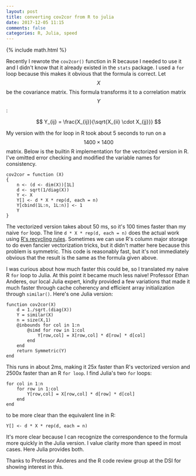 ```yaml
---
layout: post
title: converting cov2cor from R to julia
date: 2017-12-05 11:15
comments: false
categories: R, Julia, speed
---
```


{% include math.html %}

Recently I rewrote the `cov2cor()` function in R because I needed to use it
and I didn't know that it already existed in the `stats` package. I used a
`for` loop because this makes it obvious that the formula is correct. Let
$$X$$ be the covariance matrix. This formula transforms it to a correlation
matrix $$Y$$:

$$
    Y_{ij} = \frac{X_{ij}}{\sqrt{X_{ii} \cdot X_{jj}}}
$$

My version with the for loop in R took about 5 seconds to run on a $$1400
\times 1400$$ matrix. Below is the builtin R implementation for the vectorized version
in R. I've omitted error checking and modified the variable names for
consistency.

```{R}
cov2cor = function (X)
{
    n <- (d <- dim(X))[1L]
    d <- sqrt(1/diag(X))
    Y <- X
    Y[] <- d * X * rep(d, each = n)
    Y[cbind(1L:n, 1L:n)] <- 1
    Y
}
```

The vectorized version takes about 50 ms, so it's 100 times faster than my
naive `for` loop. The line `d * X * rep(d, each = n)` does the actual work
using [R's recycling
rules](https://cran.r-project.org/doc/manuals/r-release/R-lang.html#Recycling-rules).
Sometimes we can use R's column major storage to do even fancier
vectorization tricks, but it didn't matter here because this problem is
symmetric.  This code is reasonably fast, but it's not immediately obvious
that the result is the same as the formula given above.

I was curious about how much faster this could be, so I translated my naive
R `for` loop to Julia. At this point it became much less naive!  Professor
Ethan Anderes, our local Julia expert, kindly provided a few
variations that made it much faster through cache coherency and efficient
array initialization through `similar()`. Here's one Julia version:

```{julia}
function cov2cor(X) 
    d = 1./sqrt.(diag(X))
    Y = similar(X)   
    n = size(X,1) 
    @inbounds for col in 1:n 
        @simd for row in 1:col
            Y[row,col] = X[row,col] * d[row] * d[col]
        end 
    end 
    return Symmetric(Y)
end
```

This runs in about 2ms, making it 25x faster than R's vectorized version
and 2500x faster than an R `for loop`. I find Julia's two `for` loops:

```{julia}
for col in 1:n 
    for row in 1:col
        Y[row,col] = X[row,col] * d[row] * d[col]
    end 
end 
```

to be more clear than the equivalent line in R:

```{R}
Y[] <- d * X * rep(d, each = n)
```

It's more clear because I can recognize the correspondence to the formula
more quickly in the Julia version. I value clarity more than speed in most
cases. Here Julia provides both.

Thanks to Professor Anderes and the R code review group at the DSI for
showing interest in this.
